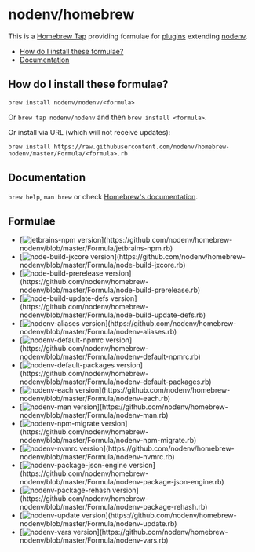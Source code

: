 # nodenv/homebrew

This is a [Homebrew Tap](https://docs.brew.sh/Taps) providing formulae for [plugins](https://github.com/nodenv/nodenv/wiki/Plugins) extending [nodenv](https://github.com/nodenv/nodenv).

<!-- toc -->

- [How do I install these formulae?](#how-do-i-install-these-formulae)
- [Documentation](#documentation)

<!-- tocstop -->

## How do I install these formulae?
`brew install nodenv/nodenv/<formula>`

Or `brew tap nodenv/nodenv` and then `brew install <formula>`.

Or install via URL (which will not receive updates):

```
brew install https://raw.githubusercontent.com/nodenv/homebrew-nodenv/master/Formula/<formula>.rb
```

## Documentation
`brew help`, `man brew` or check [Homebrew's documentation](https://docs.brew.sh).

## Formulae

- [![jetbrains-npm version](https://img.shields.io/badge/dynamic/regex?url=https%3A%2F%2Fraw.githubusercontent.com%2Fnodenv%2Fhomebrew-nodenv%2Frefs%2Fheads%2Fmaster%2FFormula%2Fjetbrains-npm.rb&label=jetbrains-npm&search=archive%2Fv(%3F%3Cversion%3E%5Cd%2B.*).tar.gz&replace=v%24%3Cversion%3E&color=orange)](https://github.com/nodenv/homebrew-nodenv/blob/master/Formula/jetbrains-npm.rb)
- [![node-build-jxcore version](https://img.shields.io/badge/dynamic/regex?url=https%3A%2F%2Fraw.githubusercontent.com%2Fnodenv%2Fhomebrew-nodenv%2Frefs%2Fheads%2Fmaster%2FFormula%2Fnode-build-jxcore.rb&label=node-build-jxcore&search=archive%2Fv(%3F%3Cversion%3E%5Cd%2B.*).tar.gz&replace=v%24%3Cversion%3E&color=orange)](https://github.com/nodenv/homebrew-nodenv/blob/master/Formula/node-build-jxcore.rb)
- [![node-build-prerelease version](https://img.shields.io/badge/dynamic/regex?url=https%3A%2F%2Fraw.githubusercontent.com%2Fnodenv%2Fhomebrew-nodenv%2Frefs%2Fheads%2Fmaster%2FFormula%2Fnode-build-prerelease.rb&label=node-build-prerelease&search=archive%2Fv(%3F%3Cversion%3E%5Cd%2B.*).tar.gz&replace=v%24%3Cversion%3E&color=orange)](https://github.com/nodenv/homebrew-nodenv/blob/master/Formula/node-build-prerelease.rb)
- [![node-build-update-defs version](https://img.shields.io/badge/dynamic/regex?url=https%3A%2F%2Fraw.githubusercontent.com%2Fnodenv%2Fhomebrew-nodenv%2Frefs%2Fheads%2Fmaster%2FFormula%2Fnode-build-update-defs.rb&search=archive%2Frefs%2Ftags%2Fv(%3F%3Cversion%3E%5Cd%2B.*).tar.gz&replace=v%24%3Cversion%3E&label=node-build-update-defs&color=orange)](https://github.com/nodenv/homebrew-nodenv/blob/master/Formula/node-build-update-defs.rb)
- [![nodenv-aliases version](https://img.shields.io/badge/dynamic/regex?url=https%3A%2F%2Fraw.githubusercontent.com%2Fnodenv%2Fhomebrew-nodenv%2Frefs%2Fheads%2Fmaster%2FFormula%2Fnodenv-aliases.rb&label=nodenv-aliases&search=archive%2Fv(%3F%3Cversion%3E%5Cd%2B.*).tar.gz&replace=v%24%3Cversion%3E&color=orange)](https://github.com/nodenv/homebrew-nodenv/blob/master/Formula/nodenv-aliases.rb)
- [![nodenv-default-npmrc version](https://img.shields.io/badge/dynamic/regex?url=https%3A%2F%2Fraw.githubusercontent.com%2Fnodenv%2Fhomebrew-nodenv%2Frefs%2Fheads%2Fmaster%2FFormula%2Fnodenv-default-npmrc.rb&label=nodenv-default-npmrc&search=archive%2Fv(%3F%3Cversion%3E%5Cd%2B.*).tar.gz&replace=v%24%3Cversion%3E&color=orange)](https://github.com/nodenv/homebrew-nodenv/blob/master/Formula/nodenv-default-npmrc.rb)
- [![nodenv-default-packages version](https://img.shields.io/badge/dynamic/regex?url=https%3A%2F%2Fraw.githubusercontent.com%2Fnodenv%2Fhomebrew-nodenv%2Frefs%2Fheads%2Fmaster%2FFormula%2Fnodenv-default-packages.rb&label=nodenv-default-packages&search=archive%2Fv(%3F%3Cversion%3E%5Cd%2B.*).tar.gz&replace=v%24%3Cversion%3E&color=orange)](https://github.com/nodenv/homebrew-nodenv/blob/master/Formula/nodenv-default-packages.rb)
- [![nodenv-each version](https://img.shields.io/badge/dynamic/regex?url=https%3A%2F%2Fraw.githubusercontent.com%2Fnodenv%2Fhomebrew-nodenv%2Frefs%2Fheads%2Fmaster%2FFormula%2Fnodenv-each.rb&label=nodenv-each&search=archive%2Fv(%3F%3Cversion%3E%5Cd%2B.*).tar.gz&replace=v%24%3Cversion%3E&color=orange)](https://github.com/nodenv/homebrew-nodenv/blob/master/Formula/nodenv-each.rb)
- [![nodenv-man version](https://img.shields.io/badge/dynamic/regex?url=https%3A%2F%2Fraw.githubusercontent.com%2Fnodenv%2Fhomebrew-nodenv%2Frefs%2Fheads%2Fmaster%2FFormula%2Fnodenv-man.rb&label=nodenv-man&search=archive%2Fv(%3F%3Cversion%3E%5Cd%2B.*).tar.gz&replace=v%24%3Cversion%3E&color=orange)](https://github.com/nodenv/homebrew-nodenv/blob/master/Formula/nodenv-man.rb)
- [![nodenv-npm-migrate version](https://img.shields.io/badge/dynamic/regex?url=https%3A%2F%2Fraw.githubusercontent.com%2Fnodenv%2Fhomebrew-nodenv%2Frefs%2Fheads%2Fmaster%2FFormula%2Fnodenv-npm-migrate.rb&label=nodenv-npm-migrate&search=archive%2Fv(%3F%3Cversion%3E%5Cd%2B.*).tar.gz&replace=v%24%3Cversion%3E&color=orange)](https://github.com/nodenv/homebrew-nodenv/blob/master/Formula/nodenv-npm-migrate.rb)
- [![nodenv-nvmrc version](https://img.shields.io/badge/dynamic/regex?url=https%3A%2F%2Fraw.githubusercontent.com%2Fnodenv%2Fhomebrew-nodenv%2Frefs%2Fheads%2Fmaster%2FFormula%2Fnodenv-nvmrc.rb&label=nodenv-nvmrc&search=archive%2Fv(%3F%3Cversion%3E%5Cd%2B.*).tar.gz&replace=v%24%3Cversion%3E&color=orange)](https://github.com/nodenv/homebrew-nodenv/blob/master/Formula/nodenv-nvmrc.rb)
- [![nodenv-package-json-engine version](https://img.shields.io/badge/dynamic/regex?url=https%3A%2F%2Fraw.githubusercontent.com%2Fnodenv%2Fhomebrew-nodenv%2Frefs%2Fheads%2Fmaster%2FFormula%2Fnodenv-package-json-engine.rb&label=nodenv-package-json-engine&search=archive%2Fv(%3F%3Cversion%3E%5Cd%2B.*).tar.gz&replace=v%24%3Cversion%3E&color=orange)](https://github.com/nodenv/homebrew-nodenv/blob/master/Formula/nodenv-package-json-engine.rb)
- [![nodenv-package-rehash version](https://img.shields.io/badge/dynamic/regex?url=https%3A%2F%2Fraw.githubusercontent.com%2Fnodenv%2Fhomebrew-nodenv%2Frefs%2Fheads%2Fmaster%2FFormula%2Fnodenv-package-rehash.rb&label=nodenv-package-rehash&search=archive%2Fv(%3F%3Cversion%3E%5Cd%2B.*).tar.gz&replace=v%24%3Cversion%3E&color=orange)](https://github.com/nodenv/homebrew-nodenv/blob/master/Formula/nodenv-package-rehash.rb)
- [![nodenv-update version](https://img.shields.io/badge/dynamic/regex?url=https%3A%2F%2Fraw.githubusercontent.com%2Fnodenv%2Fhomebrew-nodenv%2Frefs%2Fheads%2Fmaster%2FFormula%2Fnodenv-update.rb&label=nodenv-update&search=archive%2Fv(%3F%3Cversion%3E%5Cd%2B.*).tar.gz&replace=v%24%3Cversion%3E&color=orange)](https://github.com/nodenv/homebrew-nodenv/blob/master/Formula/nodenv-update.rb)
- [![nodenv-vars version](https://img.shields.io/badge/dynamic/regex?url=https%3A%2F%2Fraw.githubusercontent.com%2Fnodenv%2Fhomebrew-nodenv%2Frefs%2Fheads%2Fmaster%2FFormula%2Fnodenv-vars.rb&label=nodenv-vars&search=archive%2Fv(%3F%3Cversion%3E%5Cd%2B.*).tar.gz&replace=v%24%3Cversion%3E&color=orange)](https://github.com/nodenv/homebrew-nodenv/blob/master/Formula/nodenv-vars.rb)
